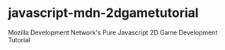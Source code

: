 # javascript-mdn-2dgametutorial
Mozilla Development Network's Pure Javascript 2D Game Development Tutorial
